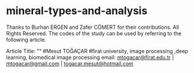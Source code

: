 # mineral-types-and-analysis
Thanks to Burhan ERGEN and Zafer CÖMERT for their contributions. All Rights Reserved. The codes of the study can be used by referring to the following article.

Article Title: "" 
#Mesut TOĞAÇAR #firat university, image processing ,deep learning, biomedical image processing email: mtogacar@firat.edu.tr | mtogacar@gmail.com | togacar.mesut@hotmail.com
